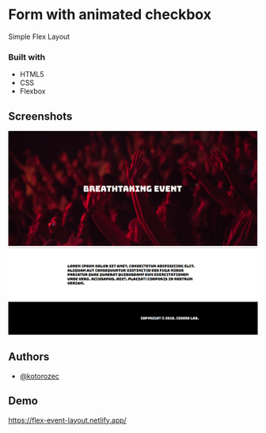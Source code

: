 # Form with animated checkbox

Simple Flex Layout

### Built with

-   HTML5
-   CSS
-   Flexbox

## Screenshots

![Header](./images/header.png)
![Main](./images/main.png)

## Authors

-   [@kotorozec](https://github.com/kotorozec)

## Demo

https://flex-event-layout.netlify.app/
